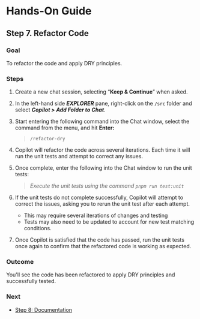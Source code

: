 # Hands-On Guide

## Step 7. Refactor Code

### **Goal**

To refactor the code and apply DRY principles.
 

### **Steps**

1. Create a new chat session, selecting “**Keep & Continue**” when asked.

2. In the left-hand side _**EXPLORER**_ pane, right-click on the `/src` folder and select _**Copilot > Add Folder to Chat**_.

3. Start entering the following command into the Chat window, select the command from the menu, and hit **Enter:**  

   > `/refactor-dry`  

4. Copilot will refactor the code across several iterations. Each time it will run the unit tests and attempt to correct any issues.

5. Once complete, enter the following into the Chat window to run the unit tests:

   > _Execute the unit tests using the command `pnpm run test:unit`_

6. If the unit tests do not complete successfully, Copilot will attempt to correct the issues, asking you to rerun the unit test after each attempt.

   - This may require several iterations of changes and testing
   - Tests may also need to be updated to account for new test matching conditions.

7. Once Copilot is satisfied that the code has passed, run the unit tests once again to confirm that the refactored code is working as expected.


### **Outcome**

You'll see the code has been refactored to apply DRY principles and successfully tested.
 

### **Next**

* [Step 8: Documentation](step-8_documentation.md)


